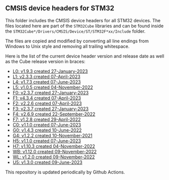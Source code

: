 ## CMSIS device headers for STM32

This folder includes the CMSIS device headers for all STM32 devices. The files
located here are part of the `STM32Cube` libraries and can be found inside the
`STM32Cube*/Drivers/CMSIS/Device/ST/STM32F*xx/Include` folder.

The files are copied and modified by converting all line endings from Windows to
Unix style and removing all trailing whitespace.

Here is the list of the current device header version and release date as well
as the Cube release version in braces:

- [L0: v1.9.3 created 27-January-2023](https://github.com/STMicroelectronics/STM32CubeL0)
- [L1: v2.3.3 created 07-April-2023](https://github.com/STMicroelectronics/STM32CubeL1)
- [L4: v1.7.3 created 07-June-2023](https://github.com/STMicroelectronics/STM32CubeL4)
- [L5: v1.0.5 created 04-November-2022](https://github.com/STMicroelectronics/STM32CubeL5)
- [F0: v2.3.7 created 27-January-2023](https://github.com/STMicroelectronics/STM32CubeF0)
- [F1: v4.3.4 created 07-April-2023](https://github.com/STMicroelectronics/STM32CubeF1)
- [F2: v2.2.6 created 07-April-2023](https://github.com/STMicroelectronics/STM32CubeF2)
- [F3: v2.3.7 created 27-January-2023](https://github.com/STMicroelectronics/STM32CubeF3)
- [F4: v2.6.9 created 22-September-2022](https://github.com/STMicroelectronics/STM32CubeF4)
- [F7: v1.2.8 created 29-April-2022](https://github.com/STMicroelectronics/STM32CubeF7)
- [C0: v1.1.0 created 07-June-2023](https://github.com/STMicroelectronics/STM32CubeC0)
- [G0: v1.4.3 created 10-June-2022](https://github.com/STMicroelectronics/STM32CubeG0)
- [G4: v1.2.2 created 10-November-2021](https://github.com/STMicroelectronics/STM32CubeG4)
- [H5: v1.1.0 created 07-June-2023](https://github.com/STMicroelectronics/STM32CubeH5)
- [H7: v1.10.3 created 04-November-2022](https://github.com/STMicroelectronics/STM32CubeH7)
- [WB: v1.12.0 created 09-November-2022](https://github.com/STMicroelectronics/STM32CubeWB)
- [WL: v1.2.0 created 09-November-2022](https://github.com/STMicroelectronics/STM32CubeWL)
- [U5: v1.3.0 created 09-June-2023](https://github.com/STMicroelectronics/STM32CubeU5)

This repository is updated periodically by Github Actions.
